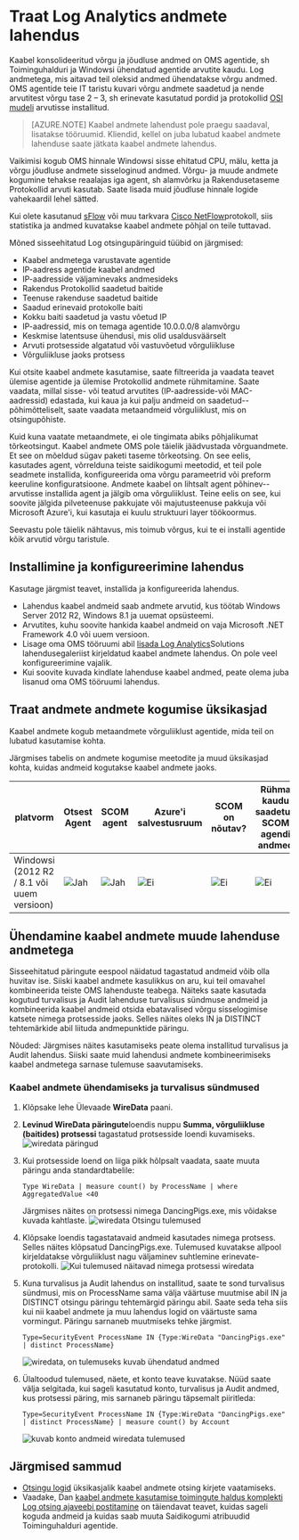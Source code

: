 <properties
    pageTitle="Log Analytics andmete lahenduse traat | Microsoft Azure'i"
    description="Kaabel konsolideeritud võrgu ja jõudluse andmed on OMS agentide, sh Toiminguhalduri ja Windowsi ühendatud agentide arvutite kaudu. Log andmetega, mis aitavad teil oleksid andmed ühendatakse võrgu andmed."
    services="log-analytics"
    documentationCenter=""
    authors="bandersmsft"
    manager="jwhit"
    editor=""/>

<tags
    ms.service="log-analytics"
    ms.workload="na"
    ms.tgt_pltfrm="na"
    ms.devlang="na"
    ms.topic="article"
    ms.date="08/11/2016"
    ms.author="banders"/>

# <a name="wire-data-solution-in-log-analytics"></a>Traat Log Analytics andmete lahendus

Kaabel konsolideeritud võrgu ja jõudluse andmed on OMS agentide, sh Toiminguhalduri ja Windowsi ühendatud agentide arvutite kaudu. Log andmetega, mis aitavad teil oleksid andmed ühendatakse võrgu andmed. OMS agentide teie IT taristu kuvari võrgu andmete saadetud ja nende arvutitest võrgu tase 2 – 3, sh erinevate kasutatud pordid ja protokollid [OSI mudeli](https://en.wikipedia.org/wiki/OSI_model) arvutisse installitud.

>[AZURE.NOTE] Kaabel andmete lahendust pole praegu saadaval, lisatakse tööruumid. Kliendid, kellel on juba lubatud kaabel andmete lahenduse saate jätkata kaabel andmete lahendus.

Vaikimisi kogub OMS hinnale Windowsi sisse ehitatud CPU, mälu, ketta ja võrgu jõudluse andmete sisseloginud andmed. Võrgu- ja muude andmete kogumine tehakse reaalajas iga agent, sh alamvõrku ja Rakendusetaseme Protokollid arvuti kasutab. Saate lisada muid jõudluse hinnale logide vahekaardil lehel sätted.

Kui olete kasutanud [sFlow](http://www.sflow.org/) või muu tarkvara [Cisco NetFlow](http://www.cisco.com/c/en/us/products/collateral/ios-nx-os-software/ios-netflow/prod_white_paper0900aecd80406232.html)protokoll, siis statistika ja andmed kuvatakse kaabel andmete põhjal on teile tuttavad.

Mõned sisseehitatud Log otsingupäringuid tüübid on järgmised:

- Kaabel andmetega varustavate agentide
- IP-aadress agentide kaabel andmed
- IP-aadresside väljaminevaks andmesideks
- Rakendus Protokollid saadetud baitide
- Teenuse rakenduse saadetud baitide
- Saadud erinevaid protokolle baiti
- Kokku baiti saadetud ja vastu võetud IP
- IP-aadressid, mis on temaga agentide 10.0.0.0/8 alamvõrgu
- Keskmise latentsuse ühendusi, mis olid usaldusväärselt
- Arvuti protsesside algatatud või vastuvõetud võrguliikluse
- Võrguliikluse jaoks protsess

Kui otsite kaabel andmete kasutamise, saate filtreerida ja vaadata teavet ülemise agentide ja ülemise Protokollid andmete rühmitamine. Saate vaadata, millal sisse- või teatud arvutites (IP-aadresside-või MAC-aadressid) edastada, kui kaua ja kui palju andmeid on saadetud--põhimõtteliselt, saate vaadata metaandmeid võrguliiklust, mis on otsingupõhiste.

Kuid kuna vaatate metaandmete, ei ole tingimata abiks põhjalikumat tõrkeotsingut. Kaabel andmete OMS pole täielik jäädvustada võrguandmete. Et see on mõeldud sügav paketi taseme tõrkeotsing.
On see eelis, kasutades agent, võrrelduna teiste saidikogumi meetodid, et teil pole seadmete installida, konfigureerida oma võrgu parameetrid või preform keeruline konfiguratsioone. Andmete kaabel on lihtsalt agent põhinev--arvutisse installida agent ja jälgib oma võrguliiklust. Teine eelis on see, kui soovite jälgida pilveteenuse pakkujate või majutusteenuse pakkuja või Microsoft Azure'i, kui kasutaja ei kuulu struktuuri layer töökoormus.

Seevastu pole täielik nähtavus, mis toimub võrgus, kui te ei installi agentide kõik arvutid võrgu taristule.

## <a name="installing-and-configuring-the-solution"></a>Installimine ja konfigureerimine lahendus
Kasutage järgmist teavet, installida ja konfigureerida lahendus.

- Lahendus kaabel andmeid saab andmete arvutid, kus töötab Windows Server 2012 R2, Windows 8.1 ja uuemat opsüsteemi.
- Arvutites, kuhu soovite hankida kaabel andmeid on vaja Microsoft .NET Framework 4.0 või uuem versioon.
- Lisage oma OMS tööruumi abil [lisada Log Analytics](log-analytics-add-solutions.md)Solutions lahendusegaleriist kirjeldatud kaabel andmete lahendus.  On pole veel konfigureerimine vajalik.
- Kui soovite kuvada kindlate lahenduse kaabel andmed, peate olema juba lisanud oma OMS tööruumi lahendus.

## <a name="wire-data-data-collection-details"></a>Traat andmete andmete kogumise üksikasjad

Kaabel andmete kogub metaandmete võrguliiklust agentide, mida teil on lubatud kasutamise kohta.

Järgmises tabelis on andmete kogumise meetodite ja muud üksikasjad kohta, kuidas andmeid kogutakse kaabel andmete jaoks.


| platvorm | Otsest Agent | SCOM agent | Azure'i salvestusruum | SCOM on nõutav? | Rühma kaudu saadetud SCOM agendi andmed | saidikogumi sagedus |
|---|---|---|---|---|---|---|
|Windowsi (2012 R2 / 8.1 või uuem versioon)|![Jah](./media/log-analytics-wire-data/oms-bullet-green.png)|![Jah](./media/log-analytics-wire-data/oms-bullet-green.png)|![Ei](./media/log-analytics-wire-data/oms-bullet-red.png)|            ![Ei](./media/log-analytics-wire-data/oms-bullet-red.png)|![Ei](./media/log-analytics-wire-data/oms-bullet-red.png)| iga 1 minuti|


## <a name="combining-wire-data-with-other-solution-data"></a>Ühendamine kaabel andmete muude lahenduse andmetega

Sisseehitatud päringute eespool näidatud tagastatud andmeid võib olla huvitav ise. Siiski kaabel andmete kasulikkus on aru, kui teil omavahel kombineerida teiste OMS lahenduste teabega. Näiteks saate kasutada kogutud turvalisus ja Audit lahenduse turvalisus sündmuse andmeid ja kombineerida kaabel andmeid otsida ebatavalised võrgu sisselogimise katsete nimega protsesside jaoks.  Selles näites oleks IN ja DISTINCT tehtemärkide abil liituda andmepunktide päringu.

Nõuded: Järgmises näites kasutamiseks peate olema installitud turvalisus ja Audit lahendus. Siiski saate muid lahendusi andmete kombineerimiseks kaabel andmetega sarnase tulemuse saavutamiseks.

### <a name="to-combine-wire-data-with-security-events"></a>Kaabel andmete ühendamiseks ja turvalisus sündmused

1. Klõpsake lehe Ülevaade **WireData** paani.
2. **Levinud WireData päringute**loendis nuppu **Summa, võrguliikluse (baitides) protsessi** tagastatud protsesside loendi kuvamiseks.
    ![wiredata päringud](./media/log-analytics-wire-data/oms-wiredata-01.png)
3. Kui protsesside loend on liiga pikk hõlpsalt vaadata, saate muuta päringu anda standardtabelile:

    ```
    Type WireData | measure count() by ProcessName | where AggregatedValue <40
    ```
    Järgmises näites on protsessi nimega DancingPigs.exe, mis võidakse kuvada kahtlaste.
    ![wiredata Otsingu tulemused](./media/log-analytics-wire-data/oms-wiredata-02.png)

4. Klõpsake loendis tagastatavaid andmeid kasutades nimega protsess. Selles näites klõpsatud DancingPigs.exe. Tulemused kuvatakse allpool kirjeldatakse võrguliiklust nagu väljaminev suhtlemine erinevate-protokolli.
    ![Kui tulemused näitavad nimega protsessi wiredata](./media/log-analytics-wire-data/oms-wiredata-03.png)

5. Kuna turvalisus ja Audit lahendus on installitud, saate te sond turvalisus sündmusi, mis on ProcessName sama välja väärtuse muutmise abil IN ja DISTINCT otsingu päringu tehtemärgid päringu abil. Saate seda teha siis kui nii kaabel andmete ja muu lahendus logid on väärtuste sama vormingut. Päringu sarnaneb muutmiseks tehke järgmist.

    ```
    Type=SecurityEvent ProcessName IN {Type:WireData "DancingPigs.exe" | distinct ProcessName}
    ```    

    ![wiredata, on tulemuseks kuvab ühendatud andmed](./media/log-analytics-wire-data/oms-wiredata-04.png)
6. Ülaltoodud tulemused, näete, et konto teave kuvatakse. Nüüd saate välja selgitada, kui sageli kasutatud konto, turvalisus ja Audit andmed, kus protsessi päring, mis sarnaneb päringu täpsemalt piiritleda:        

    ```
    Type=SecurityEvent ProcessName IN {Type:WireData "DancingPigs.exe" | distinct ProcessName} | measure count() by Account
    ```

    ![kuvab konto andmeid wiredata tulemused](./media/log-analytics-wire-data/oms-wiredata-05.png)



## <a name="next-steps"></a>Järgmised sammud

- [Otsingu logid](log-analytics-log-searches.md) üksikasjalik kaabel andmete otsing kirjete vaatamiseks.
- Vaadake, Dan [kaabel andmete kasutamise toimingute haldus komplekti Log otsing ajaveebi postitamine](http://blogs.msdn.com/b/dmuscett/archive/2015/09/09/using-wire-data-in-operations-management-suite.aspx) on täiendavat teavet, kuidas sageli koguda andmeid ja kuidas saab muuta Saidikogumi atribuudid Toiminguhalduri agentide.
